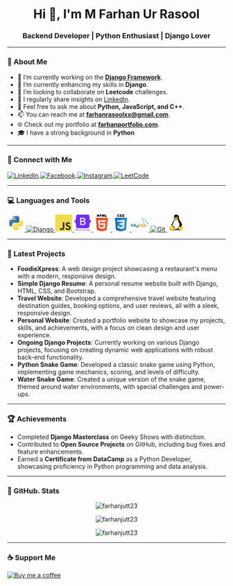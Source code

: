 <h1 align="center">Hi 👋, I'm M Farhan Ur Rasool</h1>
<h3 align="center">Backend Developer | Python Enthusiast | Django Lover</h3>

---

### 🌟 About Me
- 🔭 I’m currently working on the **[Django Framework](https://www.linkedin.com/posts/farhan-ur-rasool-%F0%9F%8E%97%EF%B8%8F-527bb4263_django-webdevelopment-python-activity-7228404672045154304-TSD7?utm_source=share&utm_medium=member_desktop)**.
- 🌱 I’m currently enhancing my skills in **Django**.
- 👯 I’m looking to collaborate on **Leetcode** challenges.
- 📝 I regularly share insights on [LinkedIn](https://www.linkedin.com/in/farhan-ur-rasool-%F0%9F%8E%97).
- 💬 Feel free to ask me about **Python, JavaScript, and C++**.
- 📫 You can reach me at **farhanrasoolxx@gmail.com**.
- 🌐 Check out my portfolio at **[farhanportfolio.com](https://farhan-portfolio-web.vercel.app/)**.
- 🎓 I have a strong background in **Python**

---

### 🤝 Connect with Me
<p align="left">
  <a href="https://linkedin.com/in/farhan-ur-rasool-%F0%9F%8E%97%EF%B8%8F-527bb4263/" target="blank">
    <img align="center" src="https://raw.githubusercontent.com/rahuldkjain/github-profile-readme-generator/master/src/images/icons/Social/linked-in-alt.svg" alt="LinkedIn" height="30" width="40" />
  </a>
  <a href="https://web.facebook.com/profile.php?id=100093460351668" target="blank">
    <img align="center" src="https://raw.githubusercontent.com/rahuldkjain/github-profile-readme-generator/master/src/images/icons/Social/facebook.svg" alt="Facebook" height="30" width="40" />
  </a>
  <a href="https://instagram.com/am_fanijutt" target="blank">
    <img align="center" src="https://raw.githubusercontent.com/rahuldkjain/github-profile-readme-generator/master/src/images/icons/Social/instagram.svg" alt="Instagram" height="30" width="40" />
  </a>
  <a href="https://leetcode.com/u/farhanrasool/" target="blank">
    <img align="center" src="https://raw.githubusercontent.com/rahuldkjain/github-profile-readme-generator/master/src/images/icons/Social/leet-code.svg" alt="LeetCode" height="30" width="40" />
  </a>
</p>

---

### 💻 Languages and Tools
<p align="left">
  <a href="https://www.python.org" target="_blank" rel="noreferrer">
    <img src="https://raw.githubusercontent.com/devicons/devicon/master/icons/python/python-original.svg" alt="Python" width="40" height="40"/>
  </a>
  <a href="https://www.djangoproject.com/" target="_blank" rel="noreferrer">
    <img src="https://cdn.worldvectorlogo.com/logos/django.svg" alt="Django" width="40" height="40"/>
  </a>
  <a href="https://developer.mozilla.org/en-US/docs/Web/JavaScript" target="_blank" rel="noreferrer">
    <img src="https://raw.githubusercontent.com/devicons/devicon/master/icons/javascript/javascript-original.svg" alt="JavaScript" width="40" height="40"/>
  </a>
  <a href="https://getbootstrap.com" target="_blank" rel="noreferrer">
    <img src="https://raw.githubusercontent.com/devicons/devicon/master/icons/bootstrap/bootstrap-plain-wordmark.svg" alt="Bootstrap" width="40" height="40"/>
  </a>
  <a href="https://www.w3.org/html/" target="_blank" rel="noreferrer">
    <img src="https://raw.githubusercontent.com/devicons/devicon/master/icons/html5/html5-original-wordmark.svg" alt="HTML5" width="40" height="40"/>
  </a>
  <a href="https://www.w3schools.com/css/" target="_blank" rel="noreferrer">
    <img src="https://raw.githubusercontent.com/devicons/devicon/master/icons/css3/css3-original-wordmark.svg" alt="CSS3" width="40" height="40"/>
  </a>
  <a href="https://www.mysql.com/" target="_blank" rel="noreferrer">
    <img src="https://raw.githubusercontent.com/devicons/devicon/master/icons/mysql/mysql-original-wordmark.svg" alt="MySQL" width="40" height="40"/>
  </a>
  <a href="https://git-scm.com/" target="_blank" rel="noreferrer">
    <img src="https://www.vectorlogo.zone/logos/git-scm/git-scm-icon.svg" alt="Git" width="40" height="40"/>
  </a>
  <a href="https://www.linux.org/" target="_blank" rel="noreferrer">
    <img src="https://raw.githubusercontent.com/devicons/devicon/master/icons/linux/linux-original.svg" alt="Linux" width="40" height="40"/>
  </a>
</p>

---





### 🌟 Latest Projects
- **FoodieXpress**: A web design project showcasing a restaurant's menu with a modern, responsive design.
- **Simple Django Resume**: A personal resume website built with Django, HTML, CSS, and Bootstrap.
- **Travel Website**: Developed a comprehensive travel website featuring destination guides, booking options, and user reviews, all with a sleek, responsive design.
- **Personal Website**: Created a portfolio website to showcase my projects, skills, and achievements, with a focus on clean design and user experience.
- **Ongoing Django Projects**: Currently working on various Django projects, focusing on creating dynamic web applications with robust back-end functionality.
- **Python Snake Game**: Developed a classic snake game using Python, implementing game mechanics, scoring, and levels of difficulty.
- **Water Snake Game**: Created a unique version of the snake game, themed around water environments, with special challenges and power-ups.



---



### 🏆 Achievements
- Completed **Django Masterclass** on Geeky Shows with distinction.
- Contributed to **Open Source Projects** on GitHub, including bug fixes and feature enhancements.
- Earned a **Certificate from DataCamp** as a Python Developer, showcasing proficiency in Python programming and data analysis.



---

### 🎨 GitHub. Stats
<p align="center">
  <img src="https://github-readme-stats.vercel.app/api/top-langs?username=farhanjutt23&show_icons=true&locale=en&layout=compact&theme=dark" alt="farhanjutt23" />
</p>
<p align="center">
  <img src="https://github-readme-stats.vercel.app/api?username=farhanjutt23&show_icons=true&locale=en&theme=dark" alt="farhanjutt23" />
</p>
<p align="center">
  <img src="https://github-readme-streak-stats.herokuapp.com/?user=farhanjutt23&theme=dark" alt="farhanjutt23" />
</p>

---

### ☕ Support Me
<p>
  <a href="https://www.buymeacoffee.com/farhanjutt23">
    <img src="https://cdn.buymeacoffee.com/buttons/v2/default-yellow.png" height="50" width="210" alt="Buy me a coffee" />
  </a>
</p>
